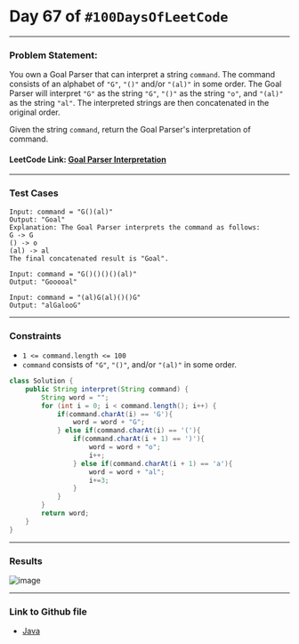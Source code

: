 # Day 67 of `#100DaysOfLeetCode`

___
### Problem Statement:  
You own a Goal Parser that can interpret a string `command`. The command consists of an alphabet of `"G"`, `"()"` and/or `"(al)"` in some order. The Goal Parser will interpret `"G"` as the string `"G"`, `"()"` as the string `"o"`, and `"(al)"` as the string `"al"`. The interpreted strings are then concatenated in the original order.

Given the string `command`, return the Goal Parser's interpretation of command.

#### LeetCode Link: [Goal Parser Interpretation](https://leetcode.com/problems/goal-parser-interpretation/description/)
___


### Test Cases
```
Input: command = "G()(al)"
Output: "Goal"
Explanation: The Goal Parser interprets the command as follows:
G -> G
() -> o
(al) -> al
The final concatenated result is "Goal".
```
```
Input: command = "G()()()()(al)"
Output: "Gooooal"
```
```
Input: command = "(al)G(al)()()G"
Output: "alGalooG"
```
___

### Constraints 
* `1 <= command.length <= 100`
* `command` consists of `"G"`, `"()"`, and/or `"(al)"` in some order.

```java
class Solution {
    public String interpret(String command) {
        String word = "";
        for (int i = 0; i < command.length(); i++) {
            if(command.charAt(i) == 'G'){
                word = word + "G";
            } else if(command.charAt(i) == '('){
                if(command.charAt(i + 1) == ')'){
                    word = word + "o";
                    i++;
                } else if(command.charAt(i + 1) == 'a'){
                    word = word + "al";
                    i+=3;
                }
            }
        }
        return word;
    }
}
```
___
### Results
![image](https://user-images.githubusercontent.com/31382363/213937636-105abe41-b981-4995-86f3-4b52129769b5.png)


___

### Link to Github file  
* [Java](https://github.com/studentdevelops/100DaysOfLeetCode/blob/cb373ec4077a09079e83f750489140691b7fdaca/Day67_Goal_Parser_Interpretation/code.java)
